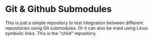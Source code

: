# Git & Github Submodules
This is just a simple repository to test integration between different repositories using Git submodules. Or it can also be maid using Linux symbolic links. This is the "child" repository.  